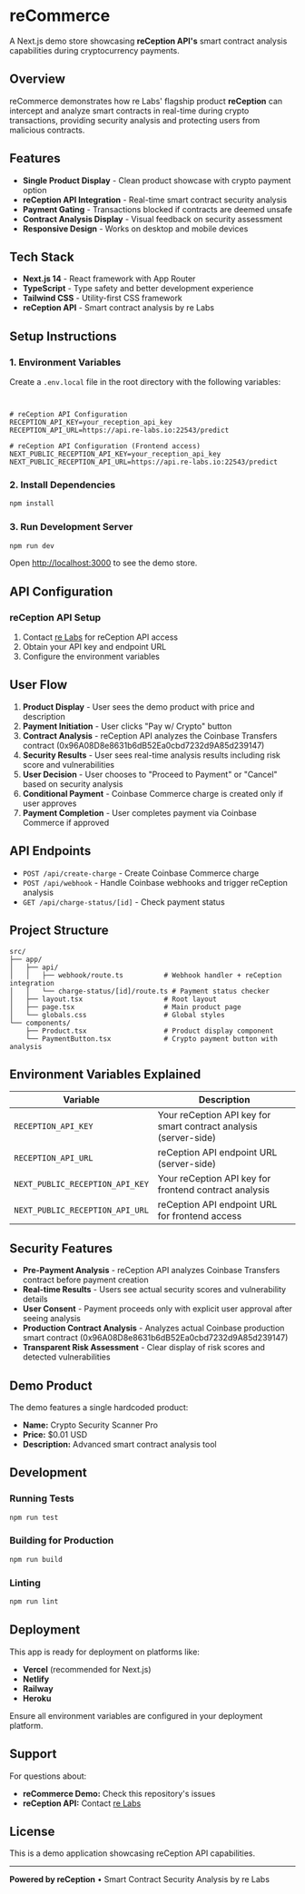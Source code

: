 # reCommerce   

A Next.js demo store showcasing **reCeption API's** smart contract analysis capabilities during cryptocurrency payments.

## Overview

reCommerce demonstrates how re Labs' flagship product **reCeption** can intercept and analyze smart contracts in real-time during crypto transactions, providing security analysis and protecting users from malicious contracts.

## Features

- **Single Product Display** - Clean product showcase with crypto payment option
- **reCeption API Integration** - Real-time smart contract security analysis
- **Payment Gating** - Transactions blocked if contracts are deemed unsafe
- **Contract Analysis Display** - Visual feedback on security assessment
- **Responsive Design** - Works on desktop and mobile devices

## Tech Stack

- **Next.js 14** - React framework with App Router
- **TypeScript** - Type safety and better development experience
- **Tailwind CSS** - Utility-first CSS framework
- **reCeption API** - Smart contract analysis by re Labs

## Setup Instructions

### 1. Environment Variables

Create a `.env.local` file in the root directory with the following variables:

```env


# reCeption API Configuration  
RECEPTION_API_KEY=your_reception_api_key
RECEPTION_API_URL=https://api.re-labs.io:22543/predict

# reCeption API Configuration (Frontend access)
NEXT_PUBLIC_RECEPTION_API_KEY=your_reception_api_key
NEXT_PUBLIC_RECEPTION_API_URL=https://api.re-labs.io:22543/predict
```

### 2. Install Dependencies

```bash
npm install
```

### 3. Run Development Server

```bash
npm run dev
```

Open [http://localhost:3000](http://localhost:3000) to see the demo store.

## API Configuration


### reCeption API Setup

1. Contact [re Labs](https://re-labs.io) for reCeption API access
2. Obtain your API key and endpoint URL
3. Configure the environment variables

## User Flow

1. **Product Display** - User sees the demo product with price and description
2. **Payment Initiation** - User clicks "Pay w/ Crypto" button
3. **Contract Analysis** - reCeption API analyzes the Coinbase Transfers contract (0x96A08D8e8631b6dB52Ea0cbd7232d9A85d239147)
4. **Security Results** - User sees real-time analysis results including risk score and vulnerabilities
5. **User Decision** - User chooses to "Proceed to Payment" or "Cancel" based on security analysis
6. **Conditional Payment** - Coinbase Commerce charge is created only if user approves
7. **Payment Completion** - User completes payment via Coinbase Commerce if approved

## API Endpoints

- `POST /api/create-charge` - Create Coinbase Commerce charge
- `POST /api/webhook` - Handle Coinbase webhooks and trigger reCeption analysis
- `GET /api/charge-status/[id]` - Check payment status

## Project Structure

```
src/
├── app/
│   ├── api/
│   │   ├── webhook/route.ts          # Webhook handler + reCeption integration
│   │   └── charge-status/[id]/route.ts # Payment status checker
│   ├── layout.tsx                    # Root layout
│   ├── page.tsx                      # Main product page
│   └── globals.css                   # Global styles
└── components/
    ├── Product.tsx                   # Product display component
    └── PaymentButton.tsx             # Crypto payment button with analysis
```

## Environment Variables Explained

| Variable | Description |
|----------|-------------|
| `RECEPTION_API_KEY` | Your reCeption API key for smart contract analysis (server-side) |
| `RECEPTION_API_URL` | reCeption API endpoint URL (server-side) |
| `NEXT_PUBLIC_RECEPTION_API_KEY` | Your reCeption API key for frontend contract analysis |
| `NEXT_PUBLIC_RECEPTION_API_URL` | reCeption API endpoint URL for frontend access |

## Security Features

- **Pre-Payment Analysis** - reCeption API analyzes Coinbase Transfers contract before payment creation
- **Real-time Results** - Users see actual security scores and vulnerability details
- **User Consent** - Payment proceeds only with explicit user approval after seeing analysis
- **Production Contract Analysis** - Analyzes actual Coinbase production smart contract (0x96A08D8e8631b6dB52Ea0cbd7232d9A85d239147)
- **Transparent Risk Assessment** - Clear display of risk scores and detected vulnerabilities

## Demo Product

The demo features a single hardcoded product:
- **Name:** Crypto Security Scanner Pro
- **Price:** $0.01 USD
- **Description:** Advanced smart contract analysis tool

## Development

### Running Tests

```bash
npm run test
```

### Building for Production

```bash
npm run build
```

### Linting

```bash
npm run lint
```

## Deployment

This app is ready for deployment on platforms like:

- **Vercel** (recommended for Next.js)
- **Netlify**
- **Railway**
- **Heroku**

Ensure all environment variables are configured in your deployment platform.

## Support

For questions about:
- **reCommerce Demo:** Check this repository's issues
- **reCeption API:** Contact [re Labs](https://re-labs.io)

## License

This is a demo application showcasing reCeption API capabilities.

---

**Powered by reCeption** • Smart Contract Security Analysis by re Labs

